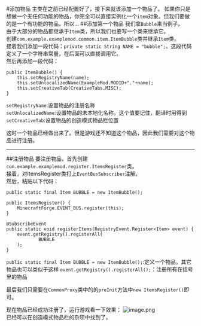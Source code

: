 #添加物品
主类在之前已经配置好了，接下来就该添加一个物品了。
如果你只是想做一个无任何功能的物品，你完全可以直接实例化一个`item`对象。但我们要做的是一个有功能的物品，所以...
##添加第一个物品
我们拿`Bubble`来当例子。  
由于大部分的物品都继承于`Item`类，所以我们也要写一个类来继承它。  
创建`com.example.examplemod.common.item.ItemBubble`类并继承`Item`类。  
接着我们添加一段代码：`private static String NAME = "bubble";`。这段代码定义了一个字符串常量，在后面可以直接调用它。  
然后再添加一段代码：  

    public ItemBubble() {
        this.setRegistryName(name);
        this.setUnlocalizedName(ExampleMod.MODID+"."+name);
        this.setCreativeTab(CreativeTabs.MISC);
    }
`setRegistryName`:设置物品的注册名称  
`setUnlocalizedName`:设置物品的未本地化名称，这个值要记住，翻译时用得到  
`setCreativeTab`:设置物品的创造模式物品栏位置

这时一个物品已经做出来了。但是游戏还不知道这个物品，因此我们需要对这个物品进行注册。

---
##注册物品
要注册物品，首先创建`com.example.examplemod.register.ItemsRegister`类。  
接着，对ItemsRegister类打上`EventBusSubscriber`注解。  
然后，粘贴以下代码：

    public static final Item BUBBLE = new ItemBubble();
    
    public ItemsRegister() {
        MinecraftForge.EVENT_BUS.register(this);
    }

    @SubscribeEvent
    public static void registerItems(RegistryEvent.Register<Item> event) {
        event.getRegistry().registerAll(
                BUBBLE
        );
    }
`public static final Item BUBBLE = new ItemBubble();`:定义一个物品。其它物品也可以类似于这样
`event.getRegistry().registerAll();`：注册所有在括号里的物品  

最后我们只需要在`CommonProxy`类中的的`preInit`方法中`new ItemsRegister()`即可。

现在物品已经成功注册了，运行游戏看一下效果：
![image.png](https://i.loli.net/2020/03/08/Ep8eNIfdmGD9iRK.png)  
已经可以在创造模式物品栏的杂项中找到了。
